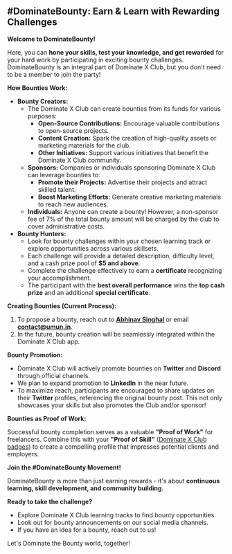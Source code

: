 ## #DominateBounty: Earn & Learn with Rewarding Challenges

**Welcome to DominateBounty!**

Here, you can **hone your skills, test your knowledge, and get rewarded** for your hard work by participating in exciting bounty challenges. DominateBounty is an integral part of Dominate X Club, but you don't need to be a member to join the party!

**How Bounties Work:**

* **Bounty Creators:**
    * The Dominate X Club can create bounties from its funds for various purposes:
        * **Open-Source Contributions:** Encourage valuable contributions to open-source projects.
        * **Content Creation:**  Spark the creation of high-quality assets or marketing materials for the club.
        * **Other Initiatives:**  Support various initiatives that benefit the Dominate X Club community.
    * **Sponsors:**  Companies or individuals sponsoring Dominate X Club can leverage bounties to:
        * **Promote their Projects:** Advertise their projects and attract skilled talent.
        * **Boost Marketing Efforts:**  Generate creative marketing materials to reach new audiences.   
     * **Individuals:**  Anyone can create a bounty! However, a non-sponsor fee of 7% of the total bounty amount will be charged by the club to cover administrative costs.
* **Bounty Hunters:**
    * Look for bounty challenges within your chosen learning track or explore opportunities across various skillsets.
    * Each challenge will provide a detailed description, difficulty level, and a cash prize pool of **$5 and above**. 
    * Complete the challenge effectively to earn a **certificate** recognizing your accomplishment. 
    * The participant with the **best overall performance** wins the **top cash prize** and an additional **special certificate**. 

**Creating Bounties (Current Process):**

1. To propose a bounty, reach out to **[Abhinav Singhal](https://x.com/umunbeing)** or email **contact@umun.in**. 
2. In the future, bounty creation will be seamlessly integrated within the Dominate X Club app.

**Bounty Promotion:**

* Dominate X Club will actively promote bounties on **Twitter** and **Discord** through official channels. 
* We plan to expand promotion to **LinkedIn** in the near future.
* To maximize reach, participants are encouraged to share updates on their **Twitter** profiles, referencing the original bounty post. This not only showcases your skills but also promotes the Club and/or sponsor!

**Bounties as Proof of Work:**

Successful bounty completion serves as a valuable **"Proof of Work"** for freelancers.  Combine this with your **"Proof of Skill"** ([Dominate X Club badges](./../learning/readme.md)) to create a compelling profile that impresses potential clients and employers. 

**Join the #DominateBounty Movement!**

DominateBounty is more than just earning rewards - it's about **continuous learning, skill development, and community building**.  

**Ready to take the challenge?** 

* Explore Dominate X Club learning tracks to find bounty opportunities.
* Look out for bounty announcements on our social media channels.
*  If you have an idea for a bounty, reach out to us!

Let's Dominate the Bounty world, together!

